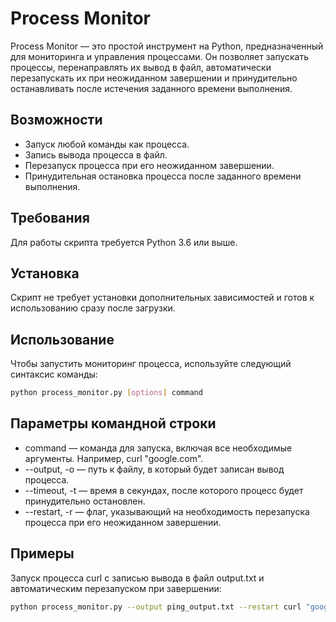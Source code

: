# Process Monitor

Process Monitor — это простой инструмент на Python, предназначенный для мониторинга и управления процессами. Он позволяет запускать процессы, перенаправлять их вывод в файл, автоматически перезапускать их при неожиданном завершении и принудительно останавливать после истечения заданного времени выполнения.

## Возможности

- Запуск любой команды как процесса.
- Запись вывода процесса в файл.
- Перезапуск процесса при его неожиданном завершении.
- Принудительная остановка процесса после заданного времени выполнения.

## Требования

Для работы скрипта требуется Python 3.6 или выше.

## Установка

Скрипт не требует установки дополнительных зависимостей и готов к использованию сразу после загрузки.

## Использование

Чтобы запустить мониторинг процесса, используйте следующий синтаксис команды:

```bash
python process_monitor.py [options] command
```

## Параметры командной строки

* command — команда для запуска, включая все необходимые аргументы. Например, curl "google.com".
* --output, -o — путь к файлу, в который будет записан вывод процесса.
* --timeout, -t — время в секундах, после которого процесс будет принудительно остановлен.
* --restart, -r — флаг, указывающий на необходимость перезапуска процесса при его неожиданном завершении.

## Примеры

Запуск процесса curl с записью вывода в файл output.txt и автоматическим перезапуском при завершении:

```bash
python process_monitor.py --output ping_output.txt --restart curl "google.com"
